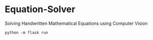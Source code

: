 # Equation-Solver
Solving Handwritten Mathematical Equations using Computer Vision

```
python -m flask run
```
